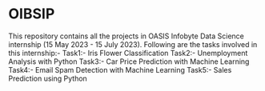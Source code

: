 # OIBSIP
This repository contains all the projects in OASIS Infobyte Data Science internship (15 May 2023 - 15 July 2023). 
Following are the tasks involved in this internship:- 
Task1:- Iris Flower Classification 
Task2:- Unemployment Analysis with Python 
Task3:- Car Price Prediction with Machine Learning 
Task4:- Email Spam Detection with Machine Learning 
Task5:- Sales Prediction using Python
